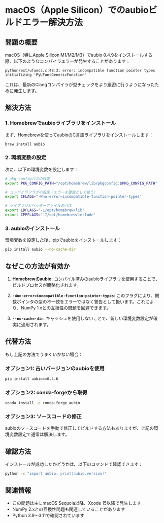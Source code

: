# macOS（Apple Silicon）でのaubioビルドエラー解決方法

## 問題の概要

macOS（特にApple Silicon M1/M2/M3）でaubio 0.4.9をインストールする際、以下のようなコンパイラエラーが発生することがあります：

```
python/ext/ufuncs.c:48:3: error: incompatible function pointer types initializing 'PyUFuncGenericFunction'
```

これは、最新のClangコンパイラが型チェックをより厳密に行うようになったために発生します。

## 解決方法

### 1. Homebrewでaubioライブラリをインストール

まず、Homebrewを使ってaubioのC言語ライブラリをインストールします：

```bash
brew install aubio
```

### 2. 環境変数の設定

次に、以下の環境変数を設定します：

```bash
# pkg-configパスの設定
export PKG_CONFIG_PATH="/opt/homebrew/lib/pkgconfig:$PKG_CONFIG_PATH"

# コンパイラフラグの設定（エラーを警告として扱う）
export CFLAGS="-Wno-error=incompatible-function-pointer-types"

# ライブラリとヘッダーファイルのパス
export LDFLAGS="-L/opt/homebrew/lib"
export CPPFLAGS="-I/opt/homebrew/include"
```

### 3. aubioのインストール

環境変数を設定した後、pipでaubioをインストールします：

```bash
pip install aubio --no-cache-dir
```

## なぜこの方法が有効か

1. **Homebrewのaubio**: コンパイル済みのaubioライブラリを使用することで、ビルドプロセスが簡略化されます。

2. **`-Wno-error=incompatible-function-pointer-types`**: このフラグにより、関数ポインタの型の不一致をエラーではなく警告として扱います。これにより、NumPy 1.xとの互換性の問題を回避できます。

3. **`--no-cache-dir`**: キャッシュを使用しないことで、新しい環境変数設定が確実に適用されます。

## 代替方法

もし上記の方法でうまくいかない場合：

### オプション1: 古いバージョンのaubioを使用
```bash
pip install aubio==0.4.6
```

### オプション2: conda-forgeから取得
```bash
conda install -c conda-forge aubio
```

### オプション3: ソースコードの修正
aubioのソースコードを手動で修正してビルドする方法もありますが、上記の環境変数設定で通常は解決します。

## 確認方法

インストールが成功したかどうかは、以下のコマンドで確認できます：

```bash
python -c "import aubio; print(aubio.version)"
```

## 関連情報

- この問題は主にmacOS Sequoia以降、Xcode 15以降で発生します
- NumPy 2.xとの互換性問題も関連していることがあります
- Python 3.9〜3.11で確認されています